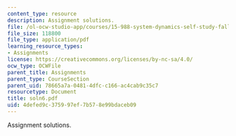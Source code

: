 ```yaml
---
content_type: resource
description: Assignment solutions.
file: /ol-ocw-studio-app/courses/15-988-system-dynamics-self-study-fall-1998-spring-1999/4defed9c375997ef7b578e99bdaceb09_soln6.pdf
file_size: 118800
file_type: application/pdf
learning_resource_types:
- Assignments
license: https://creativecommons.org/licenses/by-nc-sa/4.0/
ocw_type: OCWFile
parent_title: Assignments
parent_type: CourseSection
parent_uid: 78665a7a-0481-4dfc-c166-ac4cab9c35c7
resourcetype: Document
title: soln6.pdf
uid: 4defed9c-3759-97ef-7b57-8e99bdaceb09
---
```

Assignment solutions.